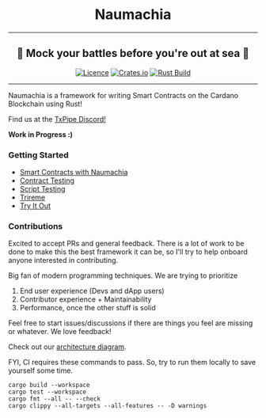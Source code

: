 <div align="center">
  <h1 align="center">Naumachia</h1>
  <hr />
    <h2 align="center" style="border-bottom: none">🌊 Mock your battles before you're out at sea 🌊</h2>

[![Licence](https://img.shields.io/github/license/MitchTurner/naumachia)](https://github.com/MitchTurner/naumachia/blob/main/LICENSE) 
[![Crates.io](https://img.shields.io/crates/v/naumachia)](https://crates.io/crates/naumachia)
[![Rust Build](https://github.com/MitchTurner/naumachia/actions/workflows/rust.yml/badge.svg?branch=master)](https://github.com/MitchTurner/naumachia/actions/workflows/rust.yml)

</div>

---

Naumachia is a framework for writing Smart Contracts on the Cardano Blockchain using Rust!

Find us at the [TxPipe Discord!](https://discord.gg/4hUAdHAexb)

**Work in Progress :)**

### Getting Started

- [Smart Contracts with Naumachia](docs/getting_started/BASICS.md)
- [Contract Testing](docs/getting_started/SMART_CONTRACT.md)
- [Script Testing](docs/getting_started/SCRIPTS.md)
- [Trireme](docs/getting_started/TRIREME.md)
- [Try It Out](docs/getting_started/TRY_IT_OUT.md)



### Contributions

Excited to accept PRs and general feedback. There is a lot of work to be done to make this the best framework it can 
be, so I'll try to help onboard anyone interested in contributing.

Big fan of modern programming techniques. We are trying to prioritize 
1. End user experience (Devs and dApp users)
2. Contributor experience + Maintainability
3. Performance, once the other stuff is solid

Feel free to start issues/discussions if there are things you feel are missing or whatever.
We love feedback!

Check out our [architecture diagram](docs/ARCHITECTURE.md).

FYI, CI requires these commands to pass. So, try to run them locally to save yourself some time.
```
cargo build --workspace
cargo test --workspace
cargo fmt --all -- --check
cargo clippy --all-targets --all-features -- -D warnings
```

[1]: https://github.com/txpipe/aiken
[2]: https://en.wikipedia.org/wiki/Test-driven_development
